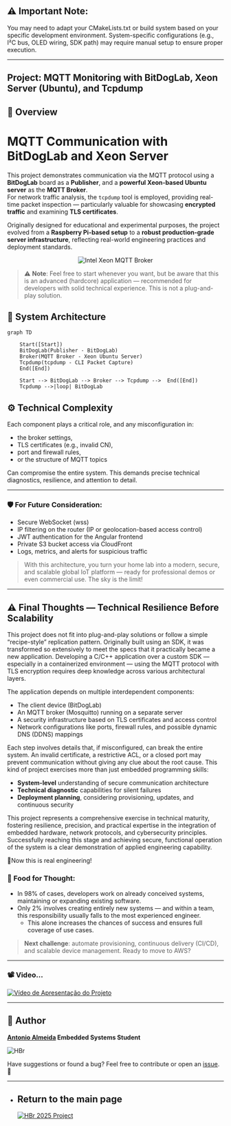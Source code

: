 ## ⚠️ Important Note:
You may need to adapt your CMakeLists.txt or build system based on your specific development environment. System-specific configurations (e.g., I²C bus, OLED wiring, SDK path) may require manual setup to ensure proper execution.

---

## Project: MQTT Monitoring with BitDogLab, Xeon Server (Ubuntu), and Tcpdump

## 📌 Overview

# MQTT Communication with BitDogLab and Xeon Server

This project demonstrates communication via the MQTT protocol using a **BitDogLab** board as a **Publisher**, and a **powerful Xeon-based Ubuntu server** as the **MQTT Broker**.  
For network traffic analysis, the `tcpdump` tool is employed, providing real-time packet inspection — particularly valuable for showcasing **encrypted traffic** and examining **TLS certificates**.

Originally designed for educational and experimental purposes, the project evolved from a **Raspberry Pi-based setup** to a **robust production-grade server infrastructure**, reflecting real-world engineering practices and deployment standards.

<div align="center">
  <img src="https://github.com/alfecjo/picodevfirmware/raw/main/project011/mqtt/assets/intelXeon.gif" alt="Intel Xeon MQTT Broker">
</div>

> ⚠️ **Note**: Feel free to start whenever you want, but be aware that this is an advanced (hardcore) application — recommended for developers with solid technical experience. This is not a plug-and-play solution.

## 🧱 System Architecture

```mermaid
graph TD

    Start([Start])
    BitDogLab(Publisher - BitDogLab)
    Broker(MQTT Broker - Xeon Ubuntu Server)
    Tcpdump(tcpdump - CLI Packet Capture)
    End([End])

    Start --> BitDogLab --> Broker --> Tcpdump -->  End([End])
    Tcpdump -->|loop| BitDogLab
```

## ⚙️ Technical Complexity

Each component plays a critical role, and any misconfiguration in:

- the broker settings,
- TLS certificates (e.g., invalid CN),
- port and firewall rules,
- or the structure of MQTT topics

Can compromise the entire system. This demands precise technical diagnostics, resilience, and attention to detail.

---

### 🛡️ For Future Consideration:

- Secure WebSocket (wss)
- IP filtering on the router (IP or geolocation-based access control)
- JWT authentication for the Angular frontend
- Private S3 bucket access via CloudFront
- Logs, metrics, and alerts for suspicious traffic
> With this architecture, you turn your home lab into a modern, secure, and scalable global IoT platform — ready for professional demos or even commercial use. The sky is the limit!

---

## ⚠️ Final Thoughts — Technical Resilience Before Scalability

This project does not fit into plug-and-play solutions or follow a simple “recipe-style” replication pattern. Originally built using an SDK, it was transformed so extensively to meet the specs that it practically became a new application. Developing a C/C++ application over a custom SDK — especially in a containerized environment — using the MQTT protocol with TLS encryption requires deep knowledge across various architectural layers.

The application depends on multiple interdependent components:

- The client device (BitDogLab)
- An MQTT broker (Mosquitto) running on a separate server
- A security infrastructure based on TLS certificates and access control
- Network configurations like ports, firewall rules, and possible dynamic DNS (DDNS) mappings

Each step involves details that, if misconfigured, can break the entire system. An invalid certificate, a restrictive ACL, or a closed port may prevent communication without giving any clue about the root cause.
This kind of project exercises more than just embedded programming skills:

- **System-level** understanding of secure communication architecture
- **Technical diagnostic** capabilities for silent failures
- **Deployment planning**, considering provisioning, updates, and continuous security

This project represents a comprehensive exercise in technical maturity, fostering resilience, precision, and practical expertise in the integration of embedded hardware, network protocols, and cybersecurity principles. Successfully reaching this stage and achieving secure, functional operation of the system is a clear demonstration of applied engineering capability.

🎯Now this is real engineering!

### 💬 Food for Thought:
- In 98% of cases, developers work on already conceived systems, maintaining or expanding existing software.
- Only 2% involves creating entirely new systems — and within a team, this responsibility usually falls to the most experienced engineer.
  - This alone increases the chances of success and ensures full coverage of use cases.

> **Next challenge**: automate provisioning, continuous delivery (CI/CD), and scalable device management. Ready to move to AWS?

---

### 📽️ Video... 

[![Vídeo de Apresentação do Projeto](https://github.com/alfecjo/picodevfirmware/blob/main/project011/mqtt/assets/segurancaemiot.png)](https://www.youtube.com/watch?v=THWkHr1u154)

---

## 👤 Author
**[Antonio Almeida](https://alfecjo.github.io/) Embedded Systems Student**

![HBr](https://github.com/alfecjo/picodevfirmware/blob/main/project011/mqtt/assets/hbr.jpg)

Have suggestions or found a bug?
Feel free to contribute or open an [issue](https://github.com/alfecjo/antonio_almeida_embarcatech_HBr_2025/issues). 🚀

---

- ## Return to the main page
  [![HBr 2025 Project](https://img.shields.io/badge/HBr_2025_Project-000000?style=for-the-badge&logo=github&logoColor=white)](https://github.com/alfecjo/antonio_almeida_embarcatech_HBr_2025)
